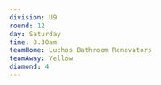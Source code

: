 ```yaml
---
division: U9
round: 12
day: Saturday
time: 8.30am
teamHome: Luchos Bathroom Renovators
teamAway: Yellow
diamond: 4
---
```

